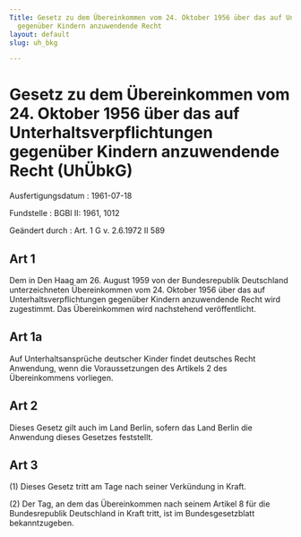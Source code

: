 ```yaml
---
Title: Gesetz zu dem Übereinkommen vom 24. Oktober 1956 über das auf Unterhaltsverpflichtungen
  gegenüber Kindern anzuwendende Recht
layout: default
slug: uh_bkg

---
```


# Gesetz zu dem Übereinkommen vom 24. Oktober 1956 über das auf Unterhaltsverpflichtungen gegenüber Kindern anzuwendende Recht (UhÜbkG)

Ausfertigungsdatum
:   1961-07-18

Fundstelle
:   BGBl II: 1961, 1012

Geändert durch
:   Art. 1 G v. 2.6.1972 II 589


## Art 1

Dem in Den Haag am 26. August 1959 von der Bundesrepublik Deutschland
unterzeichneten Übereinkommen vom 24. Oktober 1956 über das auf
Unterhaltsverpflichtungen gegenüber Kindern anzuwendende Recht wird
zugestimmt. Das Übereinkommen wird nachstehend veröffentlicht.


## Art 1a

Auf Unterhaltsansprüche deutscher Kinder findet deutsches Recht
Anwendung, wenn die Voraussetzungen des Artikels 2 des Übereinkommens
vorliegen.


## Art 2

Dieses Gesetz gilt auch im Land Berlin, sofern das Land Berlin die
Anwendung dieses Gesetzes feststellt.


## Art 3

(1) Dieses Gesetz tritt am Tage nach seiner Verkündung in Kraft.

(2) Der Tag, an dem das Übereinkommen nach seinem Artikel 8 für die
Bundesrepublik Deutschland in Kraft tritt, ist im Bundesgesetzblatt
bekanntzugeben.


